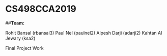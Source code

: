 # CS498CCA2019

##**Team:**

Rohit Bansal (rbansal3)
Paul Nel (paulnel2)
Alpesh Darji (adarji2)
Kahtan Al Jewary (ksa2)


Final Project Work 
